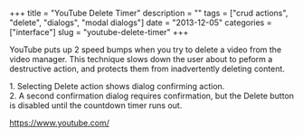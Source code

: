 +++
title = "YouTube Delete Timer"
description = ""
tags = ["crud actions", "delete", "dialogs", "modal dialogs"]
date = "2013-12-05"
categories = ["interface"]
slug = "youtube-delete-timer"
+++


<p>YouTube puts up 2 speed bumps when you try to delete a video from the video manager. This technique slows down the user about to peform a destructive action, and protects them from inadvertently deleting content.</p>

<div id="screens-full" class="clear"><div class="caption">1. Selecting Delete action shows dialog confirming action.</div><div class="fullimg clear"><a href="//konigi.com/media/interface/youtube-delete-1.png" class="group" rel="group" title="1. Selecting Delete action shows dialog confirming action."><img src="//konigi.com/media/interface/youtube-delete-1.png" alt="" class="img-responsive"></a></div></div><div id="screens-full" class="clear"><div class="caption">2. A second confirmation dialog requires confirmation, but the Delete button is disabled until the countdown timer runs out.</div><div class="fullimg clear"><a href="//konigi.com/media/interface/youtube-delete-2.png" class="group" rel="group" title="2. A second confirmation dialog requires confirmation, but the Delete button is disabled until the c..."><img src="//konigi.com/media/interface/youtube-delete-2.png" alt="" class="img-responsive"></a></div></div>        
<p><a href="https://www.youtube.com/">https://www.youtube.com/</a></p>

